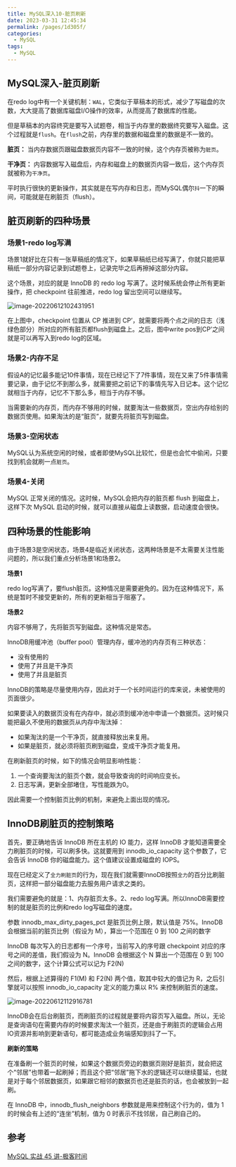 ```yaml
---
title: MySQL深入10-脏页刷新
date: 2023-03-31 12:45:34
permalink: /pages/1d305f/
categories: 
  - MySQL
tags: 
  - MySQL
---
```

## MySQL深入-脏页刷新

在redo log中有一个关键机制：`WAL`，它类似于草稿本的形式，减少了写磁盘的次数，大大提高了数据库磁盘I/O操作的效率，从而提高了数据库的性能。

但是草稿本的内容终究是要写入试题卷，相当于内存里的数据终究要写入磁盘。这个过程就是`flush`。在`flush`之前，内存里的数据和磁盘里的数据是不一致的。

**脏页：** 当内存数据页跟磁盘数据页内容不一致的时候，这个内存页被称为`脏页`。

**干净页：** 内容数据写入磁盘后，内存和磁盘上的数据页内容一致后，这个内存页就被称为`干净页`。

平时执行很快的更新操作，其实就是在写内存和日志，而MySQL偶尔`抖`一下的瞬间，可能就是在刷脏页（flush）。

## 脏页刷新的四种场景

### 场景1-redo log写满

场景1就好比在只有一张草稿纸的情况下，如果草稿纸已经写满了，你就只能把草稿纸一部分内容记录到试题卷上，记录完毕之后再擦掉这部分内容。

这个场景，对应的就是 InnoDB 的 redo log 写满了。这时候系统会停止所有更新操作，把 checkpoint 往前推进，redo log 留出空间可以继续写。

![image-20220612102431951](https://blog-1300853183.cos.ap-chengdu.myqcloud.com/img/image-20220612102431951.png)

在上图中，checkpoint 位置从 CP 推进到 CP’，就需要将两个点之间的日志（浅绿色部分）所对应的所有脏页都flush到磁盘上。之后，图中write pos到CP’之间就是可以再写入到redo log的区域。

### 场景2-内存不足

假设A的记忆最多能记10件事情，现在已经记下了7件事情，现在又来了5件事情需要记录，由于记忆不到那么多，就需要把之前记下的事情先写入日记本。这个记忆就相当于内存，记忆不下那么多，相当于内存不够。

当需要新的内存页，而内存不够用的时候，就要淘汰一些数据页，空出内存给别的数据页使用。如果淘汰的是“脏页”，就要先将脏页写到磁盘。

### 场景3-空闲状态

MySQL认为系统空闲的时候，或者即使MySQL比较忙，但是也会忙中偷闲，只要找到机会就刷一点`脏页`。

### 场景4-关闭

MySQL 正常关闭的情况。这时候，MySQL会把内存的脏页都 flush 到磁盘上，这样下次 MySQL 启动的时候，就可以直接从磁盘上读数据，启动速度会很快。

## 四种场景的性能影响

由于场景3是空闲状态，场景4是临近关闭状态，这两种场景是不太需要关注性能问题的，所以我们重点分析场景1和场景2。

**场景1**

redo log写满了，要flush脏页。这种情况是需要避免的。因为在这种情况下，系统是暂时不接受更新的，所有的更新相当于阻塞了。

**场景2**

内容不够用了，先将脏页写到磁盘。这种情况是常态。

InnoDB用缓冲池（buffer pool）管理内存，缓冲池的内存页有三种状态：

- 没有使用的
- 使用了并且是干净页
- 使用了并且是脏页

InnoDB的策略是尽量使用内存，因此对于一个长时间运行的库来说，未被使用的页面很少。

如果要读入的数据页没有在内存中，就必须到缓冲池中申请一个数据页。这时候只能把最久不使用的数据页从内存中淘汰掉：

- 如果淘汰的是一个干净页，就直接释放出来复用。
- 如果是脏页，就必须将脏页刷到磁盘，变成干净页才能复用。

在刷新脏页的时候，如下的情况会明显影响性能：

1. 一个查询要淘汰的脏页个数，就会导致查询的时间响应变长。
2. 日志写满，更新全部堵住，写性能跌为0。

因此需要一个控制脏页比例的机制，来避免上面出现的情况。

## InnoDB刷脏页的控制策略

首先，要正确地告诉 InnoDB 所在主机的 IO 能力，这样 InnoDB 才能知道需要全力刷脏页的时候，可以刷多快。这就要用到 innodb_io_capacity 这个参数了，它会告诉 InnoDB 你的磁盘能力。这个值建议设置成磁盘的 IOPS。

现在已经定义了`全力刷脏页`的行为，现在我们就需要InnoDB按照`全力`的百分比刷脏页，这样把一部分磁盘能力去服务用户请求之类的。

我们需要避免的就是：1、内存脏页太多。2、redo log写满。所以InnoDB需要控制的就是脏页的比例和redo log写磁盘的速度。

参数 innodb_max_dirty_pages_pct 是脏页比例上限，默认值是 75%。InnoDB 会根据当前的脏页比例（假设为 M），算出一个范围在 0 到 100 之间的数字

InnoDB 每次写入的日志都有一个序号，当前写入的序号跟 checkpoint 对应的序号之间的差值，我们假设为 N。InnoDB 会根据这个 N 算出一个范围在 0 到 100 之间的数字，这个计算公式可以记为 F2(N)

然后，根据上述算得的 F1(M) 和 F2(N) 两个值，取其中较大的值记为 R，之后引擎就可以按照 innodb_io_capacity 定义的能力乘以 R% 来控制刷脏页的速度。

![image-20220612112916781](https://blog-1300853183.cos.ap-chengdu.myqcloud.com/img/image-20220612112916781.png)

InnoDB会在后台刷脏页，而刷脏页的过程就是要将内容页写入磁盘。所以，无论是查询语句在需要内存的时候要求淘汰一个脏页，还是由于刷脏页的逻辑会占用IO资源并影响到更新语句，都可能造成业务端感知到抖了一下。

**刷新的策略**

在准备刷一个脏页的时候，如果这个数据页旁边的数据页刚好是脏页，就会把这个“邻居”也带着一起刷掉；而且这个把“邻居”拖下水的逻辑还可以继续蔓延，也就是对于每个邻居数据页，如果跟它相邻的数据页也还是脏页的话，也会被放到一起刷。

在 InnoDB 中，innodb_flush_neighbors 参数就是用来控制这个行为的，值为 1 的时候会有上述的“连坐”机制，值为 0 时表示不找邻居，自己刷自己的。

## 参考

[MySQL 实战 45 讲-极客时间](https://time.geekbang.org/column/intro/100020801?tab=catalog)